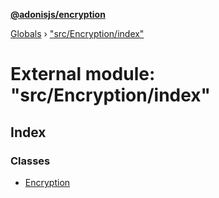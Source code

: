 **[@adonisjs/encryption](../README.md)**

[Globals](../globals.md) › [&quot;src/Encryption/index&quot;](_src_encryption_index_.md)

# External module: "src/Encryption/index"

## Index

### Classes

* [Encryption](../classes/_src_encryption_index_.encryption.md)